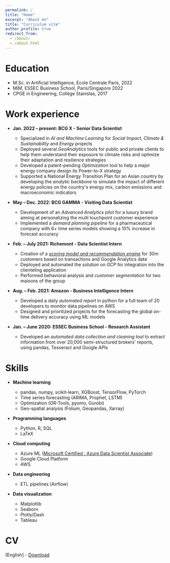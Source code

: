 ```yaml
---
permalink: /
title: "Home"
excerpt: "About me"
title: "Curriculum vitæ"
author_profile: true
redirect_from: 
  - /about/
  - /about.html
---
```


Education
======

* M.Sc. in Artificial Intelligence, Ecole Centrale Paris, 2022
* MiM, ESSEC Business School, Paris/Singapore 2022
* CPGE in Engineering, Collège Stanislas, 2017

Work experience
======

* **Jan. 2022 – present: BCG X - Senior Data Scientist**
  * Specialized in *AI and Machine Learning* for *Social Impact*, *Climate & Sustainability* and *Energy* projects
  * Deployed several *GeoAnalytics* tools for public and private clients to help them understand their exposure to climate risks and optimize their adaptation and resilience strategies
  * Developed a patent-pending *Optimization* tool to help a major energy company design its Power-to-X strategy
  * Supported a National Energy Transition Plan for an Asian country by developing the *analytic backbone* to simulate the impact of different energy policies on the country's energy mix, carbon emissions and macroeconomic indicators

* **May – Dec. 2022: BCG GAMMA - Visiting Data Scientist**
  * Development of an *Advanced Analytics* pilot for a luxury brand aiming at personalizing the multi touchpoint customer experience
  * Implemented a  *demand planning pipeline* for a pharmaceutical company with 6+ time series models showing a 10% increase in forecast accuracy

* **Feb. – July 2021: Richemont - Data Scientist Intern**
  * Creation of a [*scoring model and recommendation engine*](https://cloud.google.com/blog/products/ai-machine-learning/ai-suggestions-serve-a-better-client-experience-at-richemont) for 30m
customers based on transactions and Google Analytics data
  * Deployed and automated the solution on *GCP* for integration into the clienteling application
  * Performed behavioral analysis and *customer segmentation* for two maisons of the group

* **Aug. – Feb. 2021: Amazon - Business Intelligence Intern**
  * Developed a daily *automated report* in python for a full team of 20 developers to monitor data pipelines on AWS
  * Designed and prioritized projects for the forecasting the global on-time delivery accuracy using ML models

* **Jan. – June 2020: ESSEC Business School - Research Assistant**
  * Developed an *automated data collection and cleaning tool* to extract information from over 20,000 semi-structured brokers' reports, using pandas, Tesseract and Google APIs

Skills
======

* **Machine learning**
  * pandas, numpy, scikit-learn, XGBoost, TensorFlow, PyTorch
  * Time series forecasting (ARIMA, Prophet, LSTM)
  * Optimization (OR-Tools, pyomo, Gurobi)
  * Geo-spatial analysis (Folium, Geopandas, Xarray)

* **Programming languages**
  * Python, R, SQL
  * LaTeX

* **Cloud computing**
  * Azure ML ([Microsoft Certified : Azure Data Scientist Associate](https://learn.microsoft.com/en-us/users/dalensariane/credentials/5d383408175e1b84))
  * Google Cloud Platform
  * AWS

* **Data engineering**
  * ETL pipelines (Airflow)

* **Data visualization**
  * Matplotlib
  * Seaborn
  * Plotly/Dash
  * Tableau

CV
======

[English] - [Download](https://arianedlns.github.io/files/CV_Ariane_Dalens_en_US.pdf)
